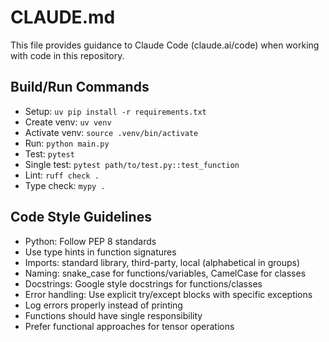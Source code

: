 # CLAUDE.md

This file provides guidance to Claude Code (claude.ai/code) when working with code in this repository.

## Build/Run Commands
- Setup: `uv pip install -r requirements.txt`
- Create venv: `uv venv`
- Activate venv: `source .venv/bin/activate`
- Run: `python main.py`
- Test: `pytest`
- Single test: `pytest path/to/test.py::test_function`
- Lint: `ruff check .`
- Type check: `mypy .`

## Code Style Guidelines
- Python: Follow PEP 8 standards
- Use type hints in function signatures
- Imports: standard library, third-party, local (alphabetical in groups)
- Naming: snake_case for functions/variables, CamelCase for classes
- Docstrings: Google style docstrings for functions/classes
- Error handling: Use explicit try/except blocks with specific exceptions
- Log errors properly instead of printing
- Functions should have single responsibility
- Prefer functional approaches for tensor operations